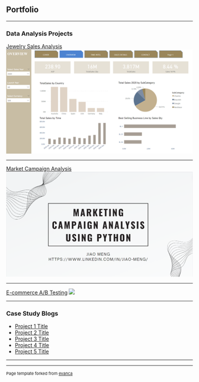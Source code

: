 ## Portfolio

---

### Data Analysis Projects 

[Jewelry Sales Analysis](/sample_page)
<img src="images/powerbi cover.png?raw=true"/>

---
[Market Campaign Analysis](/pdf/sample_presentation.pdf)
<img src="images/campaign analysis cover.png?raw=true"/>

---
[E-commerce A/B Testing](http://example.com/)
<img src="images/dummy_thumbnail.jpg?raw=true"/>

---

### Case Study Blogs

- [Project 1 Title](http://example.com/)
- [Project 2 Title](http://example.com/)
- [Project 3 Title](http://example.com/)
- [Project 4 Title](http://example.com/)
- [Project 5 Title](http://example.com/)

---




---
<p style="font-size:11px">Page template forked from <a href="https://github.com/evanca/quick-portfolio">evanca</a></p>
<!-- Remove above link if you don't want to attibute -->
